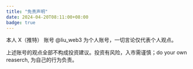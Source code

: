 ```yaml
---
title: "免责声明"
date: 2024-04-20T08:11:00+08:00
badge: true
---
```


本人 X（推特） 账号 @liu_web3 为个人账号，一切言论仅代表个人观点。

上述账号的观点全部不构成投资建议。投资有风险，入市需谨慎；do your own reaserch, 为自己的行为负责。